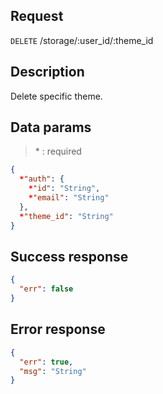 ## Request

<code>DELETE</code> /storage/:user_id/:theme_id

## Description

Delete specific theme.

## Data params

> \* : required

```JSON
{
  *"auth": {
    *"id": "String",
    *"email": "String"
  },
  *"theme_id": "String"
}
```

## Success response

```JSON
{
  "err": false
}
```

## Error response

```JSON
{
  "err": true,
  "msg": "String"
}
```
